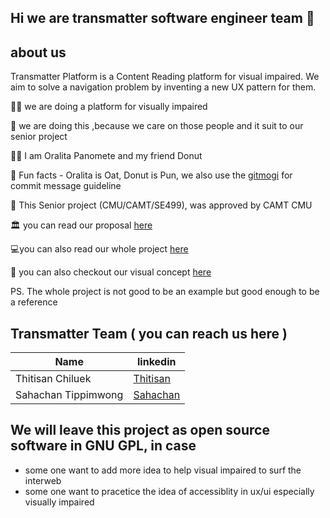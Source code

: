 ## Hi we are transmatter software engineer team 👋

## about us

Transmatter Platform is a Content Reading platform for visual impaired. We aim to solve a navigation problem by inventing a new UX pattern for them.

🙋‍♀️ we are doing a platform for visually impaired

🌈 we are doing this ,because we care on those people and it suit to our senior project

👩‍💻 I am Oralita Panomete and my friend Donut

🍿 Fun facts - Oralita is Oat, Donut is Pun, we also use the [gitmogi](https://gitmoji.dev/) for commit message guideline

🧙 This Senior project (CMU/CAMT/SE499), was approved by CAMT CMU

🏛 you can read our proposal [here](https://docs.google.com/document/d/1A4oO1r4RZkHo-kBiyzr6v-YR1UKFiMIxMvHI3Gw1kxk/edit?usp=sharing)

💻you can also read our whole project [here](https://1drv.ms/u/s!AgiibLkkQfF6i0alRoX4fLEBSGHr?e=1XBpyb)

🎨 you can also checkout our visual concept [here](https://www.figma.com/file/GjGdHqRqpRwAwjA4tCp7Hl/Transmatter-Web-Page?node-id=105%3A4) 

PS. The whole project is not good to be an example but good enough to be a reference


## Transmatter Team ( you can reach us here )

| Name | linkedin |
| ---- | -------- |
| Thitisan Chiluek | [Thitisan](https://www.linkedin.com/in/thitisan-chailuek-a3a785244) |
| Sahachan Tippimwong | [Sahachan](https://www.linkedin.com/in/sahachan-tippimwong) |


## We will leave this project as open source software in GNU GPL, in case

- some one want to add more idea to help visual impaired to surf the interweb
- some one want to pracetice the idea of accessiblity in ux/ui especially visually impaired
